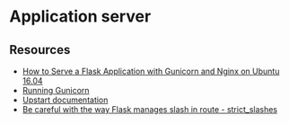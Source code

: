 # Application server
## Resources
- [How to Serve a Flask Application with Gunicorn and Nginx on Ubuntu 16.04](https://www.digitalocean.com/community/tutorials/how-to-serve-flask-applications-with-gunicorn-and-nginx-on-ubuntu-16-04)
- [Running Gunicorn](https://docs.gunicorn.org/en/latest/run.html)
- [Upstart documentation](https://doc.ubuntu-fr.org/upstart)
- [Be careful with the way Flask manages slash in route - strict_slashes](https://werkzeug.palletsprojects.com/en/3.0.x/en/0.14.x/routing/)
